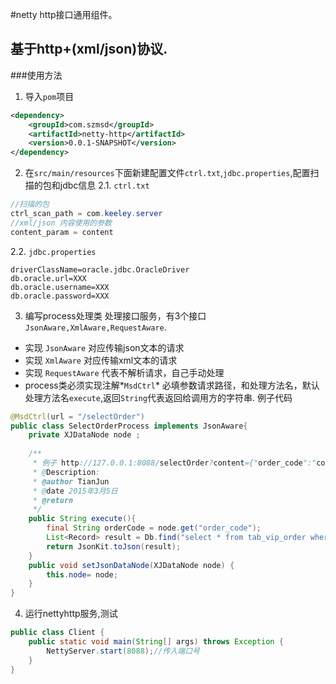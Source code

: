 #netty http接口通用组件。

## 基于http+(xml/json)协议.

###使用方法

1. 导入`pom`项目
```xml
<dependency>
	<groupId>com.szmsd</groupId>
	<artifactId>netty-http</artifactId>
	<version>0.0.1-SNAPSHOT</version>
</dependency>
```

2. 在`src/main/resources`下面新建配置文件`ctrl.txt`,`jdbc.properties`,配置扫描的包和jdbc信息
 2.1. `ctrl.txt`
```java
//扫描的包
ctrl_scan_path = com.keeley.server
//xml/json 内容使用的参数
content_param = content
```
 2.2. `jdbc.properties`
 ```properties
driverClassName=oracle.jdbc.OracleDriver
db.oracle.url=XXX
db.oracle.username=XXX
db.oracle.password=XXX
 ```

3. 编写process处理类 处理接口服务，有3个接口 `JsonAware,XmlAware,RequestAware`.
 * 实现 `JsonAware` 对应传输json文本的请求
 * 实现 `XmlAware` 对应传输xml文本的请求
 * 实现 `RequestAware` 代表不解析请求，自己手动处理
 * process类必须实现注解*`MsdCtrl`* 必填参数请求路径，和处理方法名，默认处理方法名`execute`,返回`String`代表返回给调用方的字符串.
例子代码
```java
@MsdCtrl(url = "/selectOrder")
public class SelectOrderProcess implements JsonAware{
	private XJDataNode node ;
	
	/**
	 * 例子 http://127.0.0.1:8088/selectOrder?content={"order_code":"coc333"}
	 * @Description:
	 * @author TianJun
	 * @date 2015年3月5日
	 * @return
	 */
	public String execute(){
		final String orderCode = node.get("order_code");
		List<Record> result = Db.find("select * from tab_vip_order where order_code =?", orderCode);
		return JsonKit.toJson(result);
	}
	public void setJsonDataNode(XJDataNode node) {
		this.node= node;
	}
}
```

4. 运行nettyhttp服务,测试
```java
public class Client {
	public static void main(String[] args) throws Exception {
		NettyServer.start(8088);//传入端口号
	}
}
```

